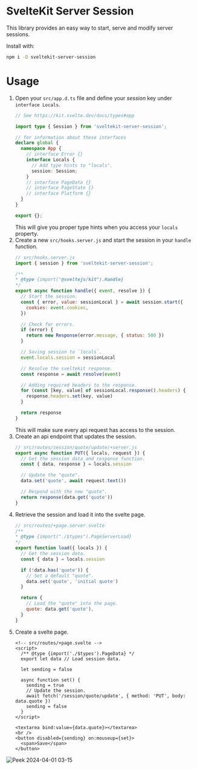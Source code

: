# SvelteKit Server Session

This library provides an easy way to start, serve and modify server sessions.

Install with:

```sh
npm i -D sveltekit-server-session
```

# Usage

1. Open your `src/app.d.ts` file and define your _session_ key under `interface Locals`.
    ```ts
    // See https://kit.svelte.dev/docs/types#app
    
    import type { Session } from 'sveltekit-server-session';
    
    // for information about these interfaces
    declare global {
      namespace App {
        // interface Error {}
        interface Locals {
          // Add type hints to "locals".
          session: Session;
        }
        // interface PageData {}
        // interface PageState {}
        // interface Platform {}
      }
    }
    
    export {};
    ```
    This will give you proper type hints when you access your `locals` property.
1. Create a new `src/hooks.server.js` and start the session in your `handle` function.
    ```js
    // src/hooks.server.js
    import { session } from 'sveltekit-server-session';
    
    /**
    * @type {import("@sveltejs/kit").Handle}
    */
    export async function handle({ event, resolve }) {
      // Start the session.
      const { error, value: sessionLocal } = await session.start({
        cookies: event.cookies,
      })

      // Check for errors.
      if (error) {
        return new Response(error.message, { status: 500 })
      }

      // Saving session to `locals`.
      event.locals.session = sessionLocal

      // Resolve the sveltekit response.
      const response = await resolve(event)

      // Adding required headers to the response.
      for (const [key, value] of sessionLocal.response().headers) {
        response.headers.set(key, value)
      }

      return response
    }
    ```
    This will make sure every api request has access to the session.
1. Create an api endpoint that updates the session.
    ```js
    // src/routes/session/quote/update/+server.js
    export async function PUT({ locals, request }) {
      // Get the session data and response function.
      const { data, response } = locals.session

      // Update the "quote".
      data.set('quote', await request.text())

      // Respond with the new "quote".
      return response(data.get('quote'))
    }
    ```
1. Retrieve the session and load it into the svelte page.
    ```js
    // src/routes/+page.server.svelte
    /**
    * @type {import("./$types").PageServerLoad}
    */
    export function load({ locals }) {
      // Get the session data.
      const { data } = locals.session

      if (!data.has('quote')) {
        // Set a default "quote".
        data.set('quote', 'initial quote')
      }

      return {
        // Load the "quote" into the page.
        quote: data.get('quote'),
      }
    }
    ```
1. Create a svelte page.
    ```svelte
    <!-- src/routes/+page.svelte -->
    <script>
      /** @type {import('./$types').PageData} */
      export let data // Load session data.

      let sending = false

      async function set() {
        sending = true
        // Update the session.
        await fetch('/session/quote/update', { method: 'PUT', body: data.quote })
        sending = false
      }
    </script>

    <textarea bind:value={data.quote}></textarea>
    <br />
    <button disabled={sending} on:mouseup={set}>
      <span>Save</span>
    </button>
    ```


![Peek 2024-04-01 03-15](https://github.com/tncrazvan/sveltekit-server-session/assets/6891346/c633f001-bead-4d94-9927-c1602cd1dfac)